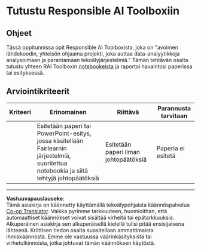 <!--
CO_OP_TRANSLATOR_METADATA:
{
  "original_hash": "dbda60e7b1fe5f18974e7858eff0004e",
  "translation_date": "2025-09-05T00:25:57+00:00",
  "source_file": "1-Introduction/3-fairness/assignment.md",
  "language_code": "fi"
}
-->
# Tutustu Responsible AI Toolboxiin

## Ohjeet

Tässä oppitunnissa opit Responsible AI Toolboxista, joka on "avoimen lähdekoodin, yhteisön ohjaama projekti, joka auttaa data-analyytikkoja analysoimaan ja parantamaan tekoälyjärjestelmiä." Tämän tehtävän osalta tutustu yhteen RAI Toolboxin [notebookeista](https://github.com/microsoft/responsible-ai-toolbox/blob/main/notebooks/responsibleaidashboard/getting-started.ipynb) ja raportoi havaintosi paperissa tai esityksessä.

## Arviointikriteerit

| Kriteeri | Erinomainen | Riittävä | Parannusta tarvitaan |
| -------- | ----------- | -------- | -------------------- |
|          | Esitetään paperi tai PowerPoint-esitys, jossa käsitellään Fairlearnin järjestelmiä, suoritettua notebookia ja siitä tehtyjä johtopäätöksiä | Esitetään paperi ilman johtopäätöksiä | Paperia ei esitetä |

---

**Vastuuvapauslauseke**:  
Tämä asiakirja on käännetty käyttämällä tekoälypohjaista käännöspalvelua [Co-op Translator](https://github.com/Azure/co-op-translator). Vaikka pyrimme tarkkuuteen, huomioithan, että automaattiset käännökset voivat sisältää virheitä tai epätarkkuuksia. Alkuperäinen asiakirja sen alkuperäisellä kielellä tulisi pitää ensisijaisena lähteenä. Kriittisen tiedon osalta suositellaan ammattimaista ihmiskäännöstä. Emme ole vastuussa väärinkäsityksistä tai virhetulkinnoista, jotka johtuvat tämän käännöksen käytöstä.